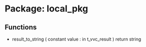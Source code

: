 # Package: local_pkg

## Functions
- result_to_string <font id="function_arguments">( constant value : in t_vvc_result ) </font> <font id="function_return">return string </font>
